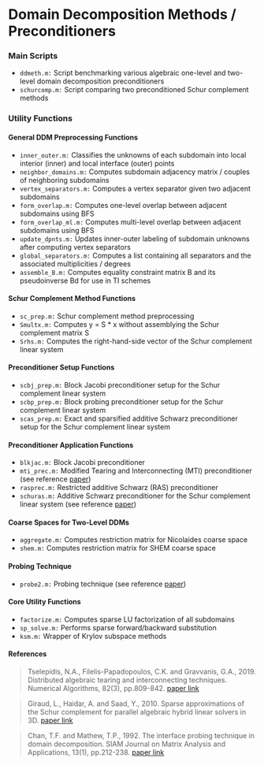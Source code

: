 # Domain Decomposition Methods / Preconditioners
### Main Scripts
* `ddmeth.m:` Script benchmarking various algebraic one-level and two-level domain decomposition preconditioners
* `schurcomp.m:` Script comparing two preconditioned Schur complement methods
### Utility Functions
#### General DDM Preprocessing Functions
* `inner_outer.m:` Classifies the unknowns of each subdomain into local interior (inner) and local interface (outer) points
* `neighbor_domains.m:` Computes subdomain adjacency matrix / couples of neighboring subdomains
* `vertex_separators.m:` Computes a vertex separator given two adjacent subdomains
* `form_overlap.m:` Computes one-level overlap between adjacent subdomains using BFS
* `form_overlap_ml.m:` Computes multi-level overlap between adjacent subdomains using BFS
* `update_dpnts.m:` Updates inner-outer labeling of subdomain unknowns after computing vertex separators
* `global_separators.m:` Computes a list containing all separators and the associated multiplicities / degrees
* `assemble_B.m:` Computes equality constraint matrix B and its pseudoinverse Bd for use in TI schemes
#### Schur Complement Method Functions
* `sc_prep.m:` Schur complement method preprocessing
* `Smultx.m:` Computes y = S * x without assemblying the Schur complement matrix S
* `Srhs.m:` Computes the right-hand-side vector of the Schur complement linear system 
#### Preconditioner Setup Functions
* `scbj_prep.m:` Block Jacobi preconditioner setup for the Schur complement linear system
* `scbp_prep.m:` Block probing preconditioner setup for the Schur complement linear system
* `scas_prep.m:` Exact and sparsified additive Schwarz preconditioner setup for the Schur complement linear system
#### Preconditioner Application Functions
* `blkjac.m:` Block Jacobi preconditioner
* `mti_prec.m:` Modified Tearing and Interconnecting (MTI) preconditioner (see reference [paper](https://link.springer.com/article/10.1007/s11075-018-0628-6))
* `rasprec.m:` Restricted additive Schwarz (RAS) preconditioner
* `schuras.m:` Additive Schwarz preconditioner for the Schur complement linear system (see reference [paper](https://hal.inria.fr/inria-00466828))
#### Coarse Spaces for Two-Level DDMs
* `aggregate.m:` Computes restriction matrix for Nicolaides coarse space
* `shem.m:` Computes restriction matrix for SHEM coarse space
#### Probing Technique
* `probe2.m:` Probing technique (see reference [paper](https://epubs.siam.org/doi/abs/10.1137/0613018?mobileUi=0&))
#### Core Utility Functions
* `factorize.m:` Computes sparse LU factorization of all subdomains
* `sp_solve.m:` Performs sparse forward/backward substitution
* `ksm.m:` Wrapper of Krylov subspace methods

#### References
> Tselepidis, N.A., Filelis-Papadopoulos, C.K. and Gravvanis, G.A., 2019. Distributed algebraic tearing and interconnecting techniques. Numerical Algorithms, 82(3), pp.809-842.
[paper link](https://link.springer.com/article/10.1007/s11075-018-0628-6)

> Giraud, L., Haidar, A. and Saad, Y., 2010. Sparse approximations of the Schur complement for parallel algebraic hybrid linear solvers in 3D. 
[paper link](https://hal.inria.fr/inria-00466828)

> Chan, T.F. and Mathew, T.P., 1992. The interface probing technique in domain decomposition. SIAM Journal on Matrix Analysis and Applications, 13(1), pp.212-238.
[paper link](https://epubs.siam.org/doi/abs/10.1137/0613018?mobileUi=0&)
